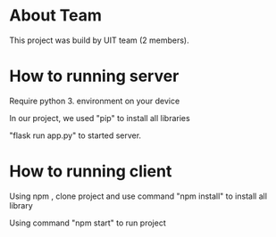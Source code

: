 # About Team

This project was build by UIT team (2 members).

# How to running server

Require python 3. environment on your device

In our project, we used "pip" to install all libraries

"flask run app.py" to started server.

# How to running client

Using npm , clone project and use command "npm install" to install all library

Using command "npm start" to run project

